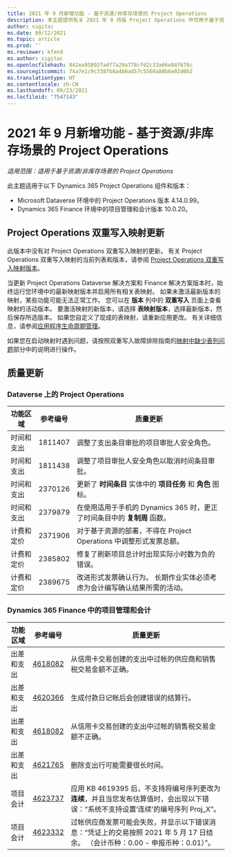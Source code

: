 ```yaml
---
title: 2021 年 9 月新增功能 - 基于资源/非库存场景的 Project Operations
description: 本主题提供有关 2021 年 9 月版 Project Operations 中可用于基于资源/非库存方案的质量更新的信息。
author: sigitac
ms.date: 09/12/2021
ms.topic: article
ms.prod: ''
ms.reviewer: kfend
ms.author: sigitac
ms.openlocfilehash: 842ea95892fa4f7a29a778cfd2c33a66e84f676c
ms.sourcegitcommit: 74a7e1c9c338fb8a4b0ad57c5560a88b6e02d0b2
ms.translationtype: HT
ms.contentlocale: zh-CN
ms.lasthandoff: 09/23/2021
ms.locfileid: "7547143"
---
```

# <a name="whats-new-september-2021---project-operations-for-resourcenon-stocked-based-scenarios"></a>2021 年 9 月新增功能 - 基于资源/非库存场景的 Project Operations

*适用范围：适用于基于资源/非库存场景的 Project Operations*

此主题适用于以下 Dynamics 365 Project Operations 组件和版本：

   - Microsoft Dataverse 环境中的 Project Operations 版本 4.14.0.99。
   - Dynamics 365 Finance 环境中的项目管理和会计版本 10.0.20。

## <a name="project-operations-dual-write-maps-updates"></a>Project Operations 双重写入映射更新

此版本中没有对 Project Operations 双重写入映射的更新。 有关 Project Operations 双重写入映射的当前列表和版本，请参阅 [Project Operations 双重写入映射版本](../environment/resource-dual-write-maps.md)。

当更新 Project Operations Dataverse 解决方案和 Finance 解决方案版本时，始终运行您环境中的最新映射版本并启用所有相关表映射。 如果未激活最新版本的映射，某些功能可能无法正常工作。 您可以在 **版本** 列中的 **双重写入** 页面上查看映射的活动版本。 要激活映射的新版本，请选择 **表映射版本**，选择最新版本，然后保存所选版本。 如果您自定义了现成的表映射，请重新应用更改。 有关详细信息，请参阅[应用程序生命周期管理](/dynamics365/fin-ops-core/dev-itpro/data-entities/dual-write/app-lifecycle-management)。

如果您在启动映射时遇到问题，请按照双重写入故障排除指南的[映射中缺少表列问题](/dynamics365/fin-ops-core/dev-itpro/data-entities/dual-write/dual-write-troubleshooting-finops-upgrades#missing-table-columns-issue-on-maps)部分中的说明进行操作。

## <a name="quality-updates"></a>质量更新

### <a name="project-operations-on-dataverse"></a>Dataverse 上的 Project Operations

| **功能区域** | **参考编号** | **质量更新** |
| --- | --- | --- |
| 时间和支出 | 1811407 | 调整了支出条目审批的项目审批人安全角色。 |
| 时间和支出 | 1811438 | 调整了项目审批人安全角色以取消时间条目审批。 |
| 时间和支出 | 2370126 | 更新了 **时间条目** 实体中的 **项目任务** 和 **角色** 图标。 |
| 时间和支出 | 2379879 | 在使用适用于手机的 Dynamics 365 时，更正了时间条目中的 **复制周** 函数。 |
| 计费和定价 | 2371906 | 对于基于资源的部署，不得在 Project Operations 中调整形式发票总额。 |
| 计费和定价 | 2385802 | 修复了刷新项目总计时出现实际小时数为负的错误。 |
| 计费和定价 | 2389675 | 改进形式发票确认行为。 长期作业实体必须考虑为会计编写确认结果所需的活动。 |

### <a name="project-management-and-accounting-in-dynamics-365-finance"></a>Dynamics 365 Finance 中的项目管理和会计

| 功能区域 | 参考编号 | 质量更新 |
| --- | --- | --- |
| 出差和支出 | [4618082](https://fix.lcs.dynamics.com/Issue/Details?kb=4618082&amp;bugId=583101&amp;dbType=3&amp;qc=9c85ac8ca1e5e9cd07fac9e9aa2cb0914724e28b86ad3339dacf7741f554c605) | 从信用卡交易创建的支出中过帐的供应商和销售税交易金额不正确。 |
| 出差和支出 | [4620366](https://fix.lcs.dynamics.com/Issue/Details?kb=4620366&amp;bugId=579485&amp;dbType=3&amp;qc=e864789bd95505ea624c537d585bf113c2de60b97c88439d44693dbd85aa8e92) | 生成付款日记帐后会创建错误的结算行。 |
| 出差和支出 | [4618082](https://fix.lcs.dynamics.com/Issue/Details?kb=4618082&amp;bugId=583101&amp;dbType=3&amp;qc=9c85ac8ca1e5e9cd07fac9e9aa2cb0914724e28b86ad3339dacf7741f554c605) | 从信用卡交易创建的支出中过帐的销售税交易金额不正确。 |
| 出差和支出 | [4621765](https://fix.lcs.dynamics.com/Issue/Details?kb=4621765&amp;bugId=587306&amp;dbType=3&amp;qc=6fbfad0123d4e95eaf8d5a5a2f6c354577c991b7905c852ab02d1f94e728a876) | 删除支出行可能需要很长时间。 |
| 项目会计 | [4623737](https://fix.lcs.dynamics.com/Issue/Details?kb=4623737&amp;bugId=598109&amp;dbType=3&amp;qc=4101fc5865201e21815299f2ff11ae46d5d5370510868df86c25ee09a8ca1a0c) | 应用 KB 4619395 后，不支持将编号序列更改为 **连续**，并且当您发布估算值时，会出现以下错误：“系统不支持设置‘连续’的编号序列 Proj_X”。 |
| 项目会计 | [4623332](https://fix.lcs.dynamics.com/Issue/Details?kb=4623332&amp;bugId=586034&amp;dbType=3&amp;qc=2f64bb1977c4a9c9dd2ce9de7e72230b86eca14b6295c5bbfb614ea97ad81caf) | 过帐供应商发票可能会失败，并显示以下错误消息：“凭证上的交易按照 2021 年 5 月 17 日结余。 （会计币种：0.00 - 申报币种：0.01）”。 |

